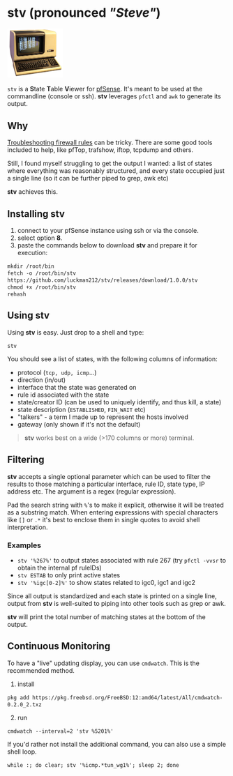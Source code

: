 # stv (pronounced _"Steve"_)

<img src="steve.png" width="128">

`stv` is a **S**tate **T**able **V**iewer for [pfSense](https://github.com/pfsense/pfsense/). It's meant to be used at the commandline (console or ssh). **stv** leverages `pfctl` and `awk` to generate its output.

## Why

[Troubleshooting firewall rules](https://docs.netgate.com/pfsense/en/latest/troubleshooting/firewall.html) can be tricky. There are some good tools included to help, like pfTop, trafshow, iftop, tcpdump and others.

Still, I found myself struggling to get the output I wanted: a list of states where everything was reasonably structured, and every state occupied just a single line (so it can be further piped to grep, awk etc)

**stv** achieves this.

## Installing stv

1. connect to your pfSense instance using ssh or via the console.
2. select option **8**.
3. paste the commands below to download **stv** and prepare it for execution:
```
mkdir /root/bin
fetch -o /root/bin/stv https://github.com/luckman212/stv/releases/download/1.0.0/stv
chmod +x /root/bin/stv
rehash
```

## Using stv

Using **stv** is easy. Just drop to a shell and type:
```shell
stv
```
You should see a list of states, with the following columns of information:

- protocol (`tcp, udp, icmp`...)
- direction (in/out)
- interface that the state was generated on
- rule id associated with the state
- state/creator ID (can be used to uniquely identify, and thus kill, a state)
- state description (`ESTABLISHED`, `FIN_WAIT` etc)
- "talkers" - a term I made up to represent the hosts involved
- gateway (only shown if it's not the default)

> **stv** works best on a wide (>170 columns or more) terminal.

## Filtering

**stv** accepts a single optional parameter which can be used to filter the results to those matching a particular interface, rule ID, state type, IP address etc. The argument is a regex (regular expression).

Pad the search string with `%`'s to make it explicit, otherwise it will be treated as a substring match. When entering expressions with special characters like `[]` or `.*` it's best to enclose them in single quotes to avoid shell interpretation. 

### Examples

- `stv '%267%'` to output states associated with rule 267 (try `pfctl -vvsr` to obtain the internal pf ruleIDs)
- `stv ESTAB` to only print active states
- `stv '%igc[0-2]%'` to show states related to igc0, igc1 and igc2

Since all output is standardized and each state is printed on a single line, output from **stv** is well-suited to piping into other tools such as grep or awk.

**stv** will print the total number of matching states at the bottom of the output.

## Continuous Monitoring

To have a "live" updating display, you can use `cmdwatch`. This is the recommended method.

1. install
```shell
pkg add https://pkg.freebsd.org/FreeBSD:12:amd64/latest/All/cmdwatch-0.2.0_2.txz
```

2. run
```shell
cmdwatch --interval=2 'stv %5201%'
```

If you'd rather not install the additional command, you can also use a simple shell loop.

```
while :; do clear; stv '%icmp.*tun_wg1%'; sleep 2; done
```
